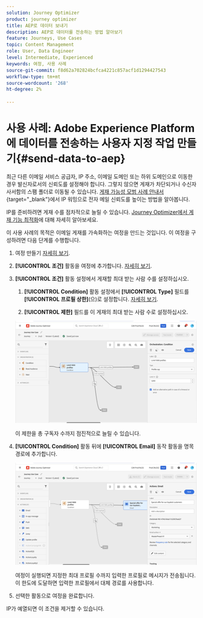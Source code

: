 ```yaml
---
solution: Journey Optimizer
product: journey optimizer
title: AEP로 데이터 보내기
description: AEP로 데이터를 전송하는 방법 알아보기
feature: Journeys, Use Cases
topic: Content Management
role: User, Data Engineer
level: Intermediate, Experienced
keywords: 여정, 사용 사례
source-git-commit: f8d62a702824bcfca4221c857acf1d1294427543
workflow-type: tm+mt
source-wordcount: '268'
ht-degree: 2%

---
```


# 사용 사례: Adobe Experience Platform에 데이터를 전송하는 사용자 지정 작업 만들기{#send-data-to-aep}

최근 다른 이메일 서비스 공급자, IP 주소, 이메일 도메인 또는 하위 도메인으로 이동한 경우 발신자로서의 신뢰도를 설정해야 합니다. 그렇지 않으면 게재가 차단되거나 수신자 사서함의 스팸 폴더로 이동될 수 있습니다. [게재 가능성 모범 사례 안내서](https://experienceleague.adobe.com/docs/deliverability-learn/deliverability-best-practice-guide/additional-resources/generic-resources/increase-reputation-with-ip-warming.html?lang=ko){target="_blank"}에서 IP 워밍으로 전자 메일 신뢰도를 높이는 방법을 알아봅니다.

IP를 준비하려면 게재 수를 점차적으로 늘릴 수 있습니다. [Journey Optimizer에서 게재 기능 최적화](../reports/deliverability.md)에 대해 자세히 알아보세요.

이 사용 사례의 목적은 이메일 게재를 가속화하는 여정을 만드는 것입니다. 이 여정을 구성하려면 다음 단계를 수행합니다.

1. 여정 만들기 [자세히 보기](journey-gs.md).

1. **[!UICONTROL 조건]** 활동을 여정에 추가합니다. [자세히 보기](condition-activity.md).

1. **[!UICONTROL 조건]** 활동 설정에서 게재할 최대 받는 사람 수를 설정하십시오.

   1. **[!UICONTROL Condition]** 활동 설정에서 **[!UICONTROL Type]** 필드를 **[!UICONTROL 프로필 상한]**(으)로 설정합니다. [자세히 보기](condition-activity.md#profile_cap).

   1. **[!UICONTROL 제한]** 필드를 이 게재의 최대 받는 사람 수로 설정하십시오.

   ![](assets/profile-cap-condition.png)

   이 제한을 총 구독자 수까지 점진적으로 늘릴 수 있습니다.

1. **[!UICONTROL Condition]** 활동 뒤에 **[!UICONTROL Email]** 동작 활동을 명목 경로에 추가합니다.

   ![](assets/ramp-up-deliveries-message.png)

   여정이 실행되면 지정한 최대 프로필 수까지 입력한 프로필로 메시지가 전송됩니다. 이 한도에 도달하면 입력한 프로필에서 대체 경로를 사용합니다.

1. 선택한 활동으로 여정을 완료합니다.

IP가 예열되면 이 조건을 제거할 수 있습니다.
